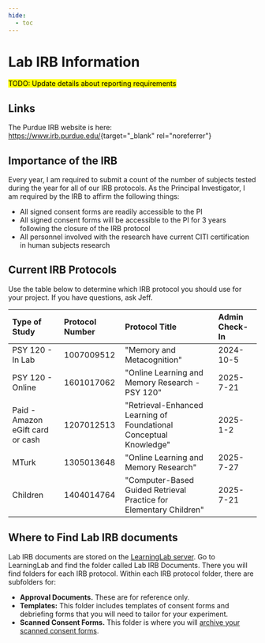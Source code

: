 ```yaml
---
hide:
  - toc
---
```


# Lab IRB Information

<mark>TODO: Update details about reporting requirements</mark>

## Links

The Purdue IRB website is here: <https://www.irb.purdue.edu/>{target="\_blank" rel="noreferrer"}

## Importance of the IRB

Every year, I am required to submit a count of the number of subjects tested during the year for all of our IRB protocols. As the Principal Investigator, I am required by the IRB to affirm the following things:

- All signed consent forms are readily accessible to the PI
- All signed consent forms will be accessible to the PI for 3 years following the closure of the IRB protocol
- All personnel involved with the research have current CITI certification in human subjects research

## Current IRB Protocols

Use the table below to determine which IRB protocol you should use for your project. If you have questions, ask Jeff.

| Type of Study                    | Protocol Number | Protocol Title                                                     | Admin Check-In |
| :------------------------------- | :-------------- | :----------------------------------------------------------------- | :------------- |
| PSY 120 - In Lab                 | 1007009512      | "Memory and Metacognition"                                         | 2024-10-5      |
| PSY 120 - Online                 | 1601017062      | "Online Learning and Memory Research - PSY 120"                    | 2025-7-21      |
| Paid - Amazon eGift card or cash | 1207012513      | "Retrieval-Enhanced Learning of Foundational Conceptual Knowledge" | 2025-1-2       |
| MTurk                            | 1305013648      | "Online Learning and Memory Research"                              | 2025-7-27      |
| Children                         | 1404014764      | "Computer-Based Guided Retrieval Practice for Elementary Children" | 2025-7-21      |

## Where to Find Lab IRB documents

Lab IRB documents are stored on the [LearningLab server](../connections-servers/learninglab-shared.md). Go to LearningLab and find the folder called Lab IRB Documents. There you will find folders for each IRB protocol. Within each IRB protocol folder, there are subfolders for:

- **Approval Documents.** These are for reference only.
- **Templates:** This folder includes templates of consent forms and debriefing forms that you will need to tailor for your experiment.
- **Scanned Consent Forms.** This folder is where you will [archive your scanned consent forms](scanning.md).
